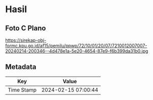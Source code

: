 # Hasil

## Foto C Plano

https://sirekap-obj-formc.kpu.go.id/af15/pemilu/ppwp/72/10/01/20/07/7210012007007-20240214-200346--4d478e1a-5e20-4654-87e9-f6b399da31b0.jpg


## Metadata

| Key        | Value               |
| ---------- | ------------------- |
| Time Stamp | 2024-02-15 07:00:44 |




